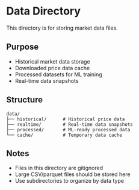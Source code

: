 # Data Directory

This directory is for storing market data files.

## Purpose
- Historical market data storage
- Downloaded price data cache
- Processed datasets for ML training
- Real-time data snapshots

## Structure
```
data/
├── historical/      # Historical price data
├── realtime/        # Real-time data snapshots
├── processed/       # ML-ready processed data
└── cache/           # Temporary data cache
```

## Notes
- Files in this directory are gitignored
- Large CSV/parquet files should be stored here
- Use subdirectories to organize by data type